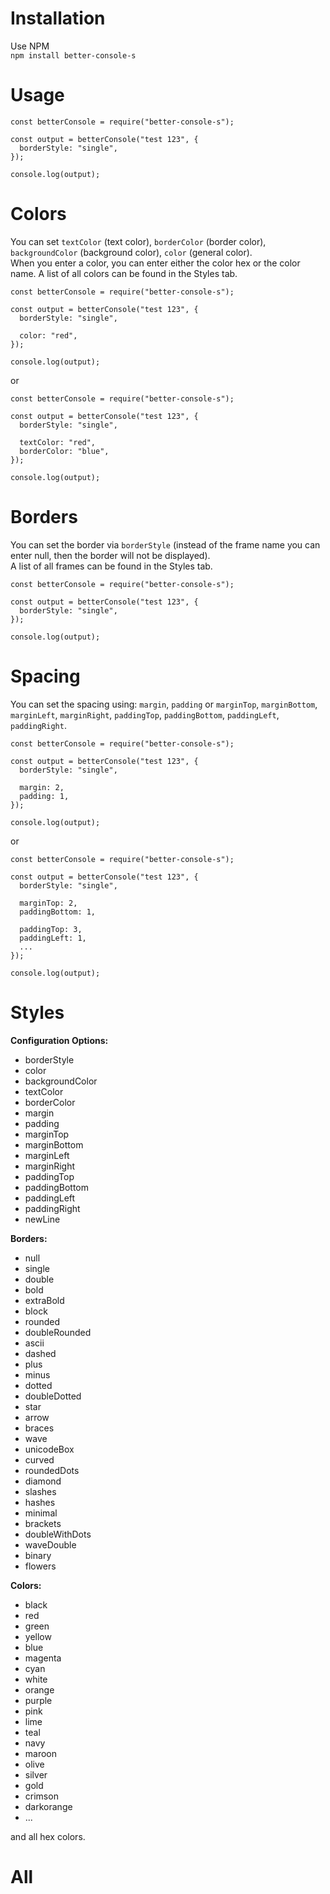 # Installation
Use NPM <br>
`npm install better-console-s`

# Usage
```
const betterConsole = require("better-console-s");

const output = betterConsole("test 123", {
  borderStyle: "single",
});

console.log(output);
```

# Colors
You can set  `textColor` (text color), `borderColor` (border color), `backgroundColor` (background color), `color` (general color). <br>
When you enter a color, you can enter either the color hex or the color name.
A list of all colors can be found in the Styles tab.
```
const betterConsole = require("better-console-s");

const output = betterConsole("test 123", {
  borderStyle: "single",

  color: "red",
});

console.log(output);
```
or
```
const betterConsole = require("better-console-s");

const output = betterConsole("test 123", {
  borderStyle: "single",

  textColor: "red",
  borderColor: "blue",
});

console.log(output);
```

# Borders
You can set the border via `borderStyle` (instead of the frame name you can enter null, then the border will not be displayed). <br>
A list of all frames can be found in the Styles tab.
```
const betterConsole = require("better-console-s");

const output = betterConsole("test 123", {
  borderStyle: "single",
});

console.log(output);
```

# Spacing
You can set the spacing using:  `margin`, `padding` or `marginTop`, `marginBottom`, `marginLeft`, `marginRight`, `paddingTop`, `paddingBottom`, `paddingLeft`, `paddingRight`.
```
const betterConsole = require("better-console-s");

const output = betterConsole("test 123", {
  borderStyle: "single",

  margin: 2,
  padding: 1,
});

console.log(output);
```
or
```
const betterConsole = require("better-console-s");

const output = betterConsole("test 123", {
  borderStyle: "single",

  marginTop: 2,
  paddingBottom: 1,

  paddingTop: 3,
  paddingLeft: 1,
  ...
});

console.log(output);
```

# Styles

**Configuration Options:**
- borderStyle
- color
- backgroundColor
- textColor
- borderColor
- margin
- padding
- marginTop
- marginBottom
- marginLeft
- marginRight
- paddingTop
- paddingBottom
- paddingLeft
- paddingRight
- newLine

**Borders:**
- null
- single
- double
- bold
- extraBold
- block
- rounded
- doubleRounded
- ascii
- dashed
- plus
- minus
- dotted
- doubleDotted
- star
- arrow
- braces
- wave
- unicodeBox
- curved
- roundedDots
- diamond
- slashes
- hashes
- minimal
- brackets
- doubleWithDots
- waveDouble
- binary
- flowers

**Colors:**
- black
- red
- green
- yellow
- blue
- magenta
- cyan
- white
- orange
- purple
- pink
- lime
- teal
- navy
- maroon
- olive
- silver
- gold
- crimson
- darkorange
- ...

and all hex colors.

# All
